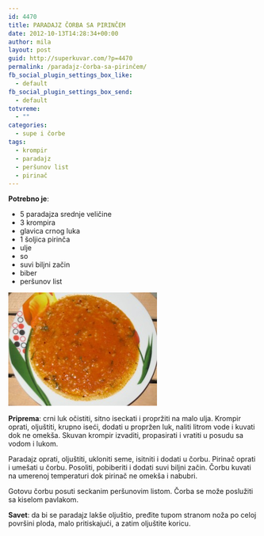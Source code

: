 ```yaml
---
id: 4470
title: PARADAJZ ČORBA SA PIRINČEM
date: 2012-10-13T14:28:34+00:00
author: mila
layout: post
guid: http://superkuvar.com/?p=4470
permalink: /paradajz-čorba-sa-pirinčem/
fb_social_plugin_settings_box_like:
  - default
fb_social_plugin_settings_box_send:
  - default
totvreme:
  - ""
categories:
  - supe i čorbe
tags:
  - krompir
  - paradajz
  - peršunov list
  - pirinač
---
```

**Potrebno je**:

  * 5 paradajza srednje veličine
  * 3 krompira
  * glavica crnog luka
  * 1 šoljica pirinča
  *  ulje
  * so
  * suvi biljni začin
  * biber
  * peršunov list

<img class="alignnone size-medium wp-image-4471" title="Paradajz corba sa pirincem" src="/wp-content/uploads/2012/10/Paradajz-corba-sa-pirincem-e1350052538521-300x229.jpg" alt="" width="300" height="229" /> 

**Priprema**: crni luk očistiti, sitno iseckati i propržiti na malo ulja. Krompir oprati, oljuštiti, krupno iseći, dodati u propržen luk, naliti litrom vode i kuvati dok ne omekša. Skuvan krompir izvaditi, propasirati i vratiti u posudu sa vodom i lukom.

Paradajz oprati, oljuštiti, ukloniti seme, isitniti i dodati u čorbu. Pirinač oprati i umešati u čorbu. Posoliti, pobiberiti i dodati suvi biljni začin. Čorbu kuvati na umerenoj temperaturi dok pirinač ne omekša i nabubri.

Gotovu čorbu posuti seckanim peršunovim listom. Čorba se može poslužiti sa kiselom pavlakom.

**Savet**: da bi se paradajz lakše oljuštio, pređite tupom stranom noža po celoj površini ploda, malo pritiskajući, a zatim oljuštite koricu.